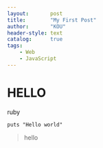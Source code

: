 ```yaml
---
layout:       post
title:        "My First Post"
author:       "KOU"
header-style: text
catalog:      true
tags:
    - Web
    - JavaScript
---
```


# HELLO

ruby
```
puts "Hello world"
```

>hello